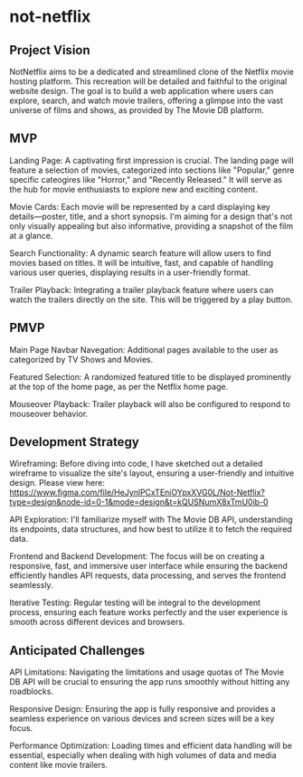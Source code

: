 # not-netflix

## Project Vision
NotNetflix aims to be a dedicated and streamlined clone of the Netflix movie hosting platform. This recreation will be detailed and faithful to the original website design. The goal is to build a web application where users can explore, search, and watch movie trailers, offering a glimpse into the vast universe of films and shows, as provided by The Movie DB platform.

## MVP
Landing Page: A captivating first impression is crucial. The landing page will feature a selection of movies, categorized into sections like "Popular," genre specific cateogires like "Horror," and "Recently Released." It will serve as the hub for movie enthusiasts to explore new and exciting content.

Movie Cards: Each movie will be represented by a card displaying key details—poster, title, and a short synopsis. I'm aiming for a design that's not only visually appealing but also informative, providing a snapshot of the film at a glance.

Search Functionality: A dynamic search feature will allow users to find movies based on titles. It will be intuitive, fast, and capable of handling various user queries, displaying results in a user-friendly format.

Trailer Playback: Integrating a trailer playback feature where users can watch the trailers directly on the site. This will be triggered by a play button.

## PMVP
Main Page Navbar Navegation: Additional pages available to the user as categorized by TV Shows and Movies.

Featured Selection: A randomized featured title to be displayed prominently at the top of the home page, as per the Netflix home page.

Mouseover Playback: Trailer playback will also be configured to respond to mouseover behavior. 

## Development Strategy 

Wireframing: Before diving into code, I have sketched out a detailed wireframe to visualize the site's layout, ensuring a user-friendly and intuitive design. Please view here: https://www.figma.com/file/HeJynlPCxTEniOYpxXVG0L/Not-Netflix?type=design&node-id=0-1&mode=design&t=kQUSNumX8xTmU0ib-0

API Exploration: I'll familiarize myself with The Movie DB API, understanding its endpoints, data structures, and how best to utilize it to fetch the required data.

Frontend and Backend Development: The focus will be on creating a responsive, fast, and immersive user interface while ensuring the backend efficiently handles API requests, data processing, and serves the frontend seamlessly.

Iterative Testing: Regular testing will be integral to the development process, ensuring each feature works perfectly and the user experience is smooth across different devices and browsers.

## Anticipated Challenges

API Limitations: Navigating the limitations and usage quotas of The Movie DB API will be crucial to ensuring the app runs smoothly without hitting any roadblocks.

Responsive Design: Ensuring the app is fully responsive and provides a seamless experience on various devices and screen sizes will be a key focus.

Performance Optimization: Loading times and efficient data handling will be essential, especially when dealing with high volumes of data and media content like movie trailers.
